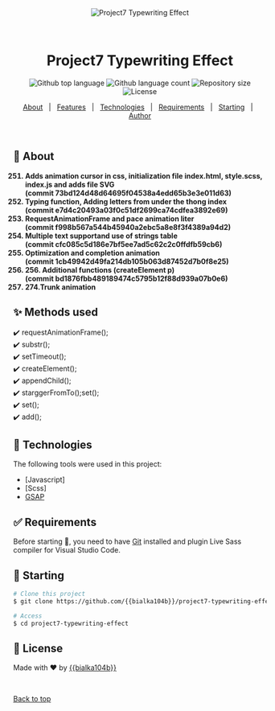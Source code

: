 <div align="center" id="top"> 
  <img src="./.github/app.gif" alt="Project7 Typewriting Effect" />

&#xa0;

  <!-- <a href="https://project7typewritingeffect.netlify.app">Demo</a> -->
</div>

<h1 align="center">Project7 Typewriting Effect</h1>

<p align="center">
  <img alt="Github top language" src="https://img.shields.io/github/languages/top/{{bialka104b}}/project7-typewriting-effect?color=56BEB8">

  <img alt="Github language count" src="https://img.shields.io/github/languages/count/{{bialka104b}}/project7-typewriting-effect?color=56BEB8">

  <img alt="Repository size" src="https://img.shields.io/github/repo-size/{{bialka104b}}/project7-typewriting-effect?color=56BEB8">

  <img alt="License" src="https://img.shields.io/github/license/{{bialka104b}}/project7-typewriting-effect?color=56BEB8">

</p>

<!-- Status -->

<!-- <h4 align="center">
	🚧  Project7 Typewriting Effect 🚀 Under construction...  🚧
</h4>

<hr> -->

<p align="center">
  <a href="#dart-about">About</a> &#xa0; | &#xa0; 
  <a href="#sparkles-features">Features</a> &#xa0; | &#xa0;
  <a href="#rocket-technologies">Technologies</a> &#xa0; | &#xa0;
  <a href="#white_check_mark-requirements">Requirements</a> &#xa0; | &#xa0;
  <a href="#checkered_flag-starting">Starting</a> &#xa0; | &#xa0;
  <!-- <a href="#memo-license">License</a> &#xa0; | &#xa0; -->
  <a href="https://github.com/{{bialka104b}}" target="_blank">Author</a>
</p>

<br>

## :dart: About

<ol start=251 style="font-weight:700">
  <li>Adds animation cursor in css, initialization file index.html, style.scss, index.js and adds file SVG<br>
  <span>(commit 73bd124d48d64695f04538a4edd65b3e3e011d63)</span>
  </li>

  <li> Typing function, Adding letters from under the thong index<br>
  <span>(commit e7d4c20493a03f0c51df2699ca74cdfea3892e69)</span>
  </li>
  <li>RequestAnimationFrame and pace animation liter<br>
  <span>(commit f998b567a544b45940a2ebc5a8e8f3f4389a94d2)</span>
  </li>

  <li>Multiple text supportand use of strings table<br>
  <span>(commit cfc085c5d186e7bf5ee7ad5c62c2c0ffdfb59cb6)</span>
  </li>

  <li>Optimization and completion animation<br>
  <span>(commit 1cb49942d49fa214db105b063d87452d7b0f8e25)</span>
  </li>

  <li>256. Additional functions (createElement p)<br>
  <span>(commit bd1876fbb489189474c5795b12f88d939a07b0e6)</span>
  </li>

  <li>274.Trunk animation<br>
  <span></span>
  </li>
</ol>

## :sparkles: Methods used

:heavy_check_mark: requestAnimationFrame();\
:heavy_check_mark: substr();\
:heavy_check_mark: setTimeout();\
:heavy_check_mark: createElement();\
:heavy_check_mark: appendChild();\
:heavy_check_mark: starggerFromTo();set();\
:heavy_check_mark: set();\
:heavy_check_mark: add();

## :rocket: Technologies

The following tools were used in this project:

- [Javascript]
- [Scss]
- [GSAP](https://greensock.com/docs)

## :white_check_mark: Requirements

Before starting :checkered_flag:, you need to have [Git](https://git-scm.com) installed and plugin Live Sass compiler for Visual Studio Code.

## :checkered_flag: Starting

```bash
# Clone this project
$ git clone https://github.com/{{bialka104b}}/project7-typewriting-effect

# Access
$ cd project7-typewriting-effect
```

## :memo: License

Made with :heart: by <a href="https://github.com/bialka104b" target="_blank">{{bialka104b}}</a>

&#xa0;

<a href="#top">Back to top</a>
